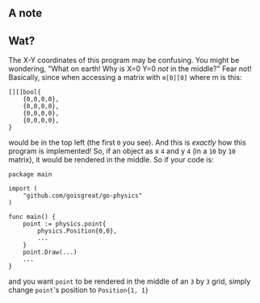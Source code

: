 A note
-
Wat?
--
The X-Y coordinates of this program may be confusing. You might be wondering, "What on earth! Why is X=0 Y=0 *not* in the middle?" Fear not! Basically, since when accessing a matrix with `m[0][0]` where m is this:
```golang
[][]bool{
    {0,0,0,0},
    {0,0,0,0},
    {0,0,0,0},
    {0,0,0,0},
}
```
would be in the top left (the first `0` you see). And this is *exactly* how this program is implemented! So, if an object as x `4` and y `4` (in a `10` by `10` matrix), it would be rendered in the middle. So if your code is:
```golang
package main

import (
    "github.com/goisgreat/go-physics"
)

func main() {
    point := physics.point{
        physics.Position{0,0},
        ...
    }
    point.Draw(...)
    ...
}
```
and you want `point` to be rendered in the middle of an `3` by `3` grid, simply change `point`'s position to `Position{1, 1}`